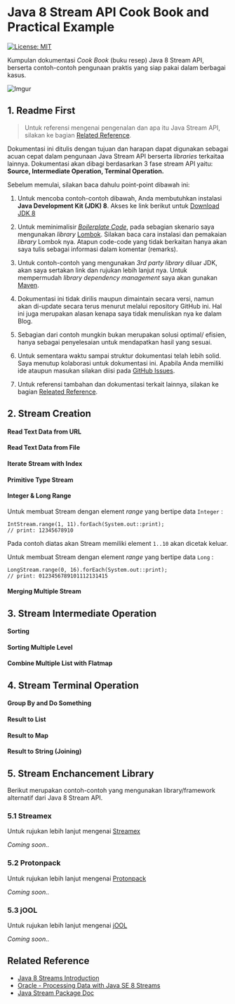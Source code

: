 # Java 8 Stream API Cook Book and Practical Example
[![License: MIT](https://img.shields.io/badge/License-MIT-blue.svg)](/LICENSE)

Kumpulan dokumentasi _Cook Book_ (buku resep) Java 8 Stream API, berserta 
contoh-contoh pengunaan praktis yang siap pakai dalam berbagai kasus. 

![Imgur](https://i.imgur.com/Zz60wq7.png)


## 1. Readme First

> Untuk referensi mengenai pengenalan dan apa itu Java Stream API, silakan
ke bagian [Related Reference](#related-reference).

Dokumentasi ini ditulis dengan tujuan dan harapan dapat digunakan sebagai 
acuan cepat dalam pengunaan Java Stream API berserta _libraries_ terkaitaa lainnya. 
Dokumentasi akan dibagi berdasarkan 3 fase stream API yaitu: __Source, Intermediate Operation,
Terminal Operation.__

Sebelum memulai, silakan baca dahulu point-point dibawah ini:

1. Untuk mencoba contoh-contoh dibawah, Anda membutuhkan instalasi __Java Development Kit (JDK) 8__. 
Akses ke link berikut untuk [Download JDK 8](http://www.oracle.com/technetwork/java/javase/downloads/jdk8-downloads-2133151.html)

2. Untuk meminimalisir [_Boilerplate Code_](https://en.wikipedia.org/wiki/Boilerplate_code), 
pada sebagian skenario saya mengunakan _library_ [Lombok](https://projectlombok.org/).
Silakan baca cara instalasi dan pemakaian _library_ Lombok nya. Atapun
code-code yang tidak berkaitan hanya akan saya tulis sebagai informasi dalam komentar (remarks).

3. Untuk contoh-contoh yang mengunakan _3rd party library_ diluar JDK,
akan saya sertakan link dan rujukan lebih lanjut nya. Untuk mempermudah
_library dependency management_ saya akan gunakan [Maven](https://maven.apache.org/).

4. Dokumentasi ini tidak dirilis maupun dimaintain secara versi, namun 
akan di-update secara terus menurut melalui repository GitHub ini. Hal
ini juga merupakan alasan kenapa saya tidak menuliskan nya ke dalam Blog.

5. Sebagian dari contoh mungkin bukan merupakan solusi optimal/ efisien, 
hanya sebagai penyelesaian untuk mendapatkan hasil yang sesuai.

6. Untuk sementara waktu sampai struktur dokumentasi telah lebih solid.
Saya menutup kolaborasi untuk dokumentasi ini. Apabila Anda memiliki ide
ataupun masukan silakan diisi pada [GitHub Issues](https://github.com/mkdika/java-stream-cookbook/issues).

7. Untuk referensi tambahan dan dokumentasi terkait lainnya, silakan ke bagian
[Releated Reference](#related-reference).

## 2. Stream Creation

#### Read Text Data from URL
#### Read Text Data from File
#### Iterate Stream with Index
#### Primitive Type Stream
#### Integer & Long Range

Untuk membuat Stream dengan element _range_ yang bertipe data `Integer` :

```
IntStream.range(1, 11).forEach(System.out::print);
// print: 12345678910
```

Pada contoh diatas akan Stream memiliki element `1..10` akan dicetak keluar.

Untuk membuat Stream dengan element _range_ yang bertipe data `Long` :

```
LongStream.range(0, 16).forEach(System.out::print);
// print: 0123456789101112131415
```


#### Merging Multiple Stream

## 3. Stream Intermediate Operation

#### Sorting
#### Sorting Multiple Level
#### Combine Multiple List with Flatmap

## 4. Stream Terminal Operation

#### Group By and Do Something
#### Result to List
#### Result to Map
#### Result to String (Joining)

## 5. Stream Enchancement Library

Berikut merupakan contoh-contoh yang mengunakan library/framework alternatif 
dari Java 8 Stream API.

### 5.1 Streamex

Untuk rujukan lebih lanjut mengenai [Streamex](https://github.com/amaembo/streamex)

_Coming soon.._


### 5.2 Protonpack

Untuk rujukan lebih lanjut mengenai [Protonpack](https://github.com/poetix/protonpack)

_Coming soon.._


### 5.3 jOOL
Untuk rujukan lebih lanjut mengenai [jOOL](https://github.com/jOOQ/jOOL)

_Coming soon.._

## Related Reference
- [Java 8 Streams Introduction](http://www.baeldung.com/java-8-streams-introduction)
- [Oracle - Processing Data with Java SE 8 Streams](http://www.oracle.com/technetwork/articles/java/ma14-java-se-8-streams-2177646.html)
- [Java Stream Package Doc](https://docs.oracle.com/javase/8/docs/api/java/util/stream/package-summary.html)
